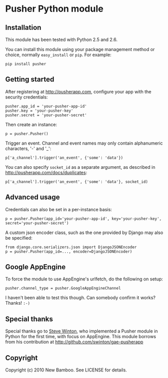 Pusher Python module
====================

Installation
------------

This module has been tested with Python 2.5 and 2.6.

You can install this module using your package management method or choice, normally `easy_install` or `pip`. For example:

    pip install pusher

Getting started
---------------

After registering at <http://pusherapp.com>, configure your app with the security credentials:

    pusher.app_id = 'your-pusher-app-id'
    pusher.key = 'your-pusher-key'
    pusher.secret = 'your-pusher-secret'

Then create an instance:

    p = pusher.Pusher()

Trigger an event. Channel and event names may only contain alphanumeric characters, '-' and '_':

    p['a_channel'].trigger('an_event', {'some': 'data'})


You can also specify `socket_id` as a separate argument, as described in <http://pusherapp.com/docs/duplicates>:

    p['a_channel'].trigger('an_event', {'some': 'data'}, socket_id)

Advanced usage
--------------

Credentials can also be set in a per-instance basis:

    p = pusher.Pusher(app_id='your-pusher-app-id', key='your-pusher-key', secret='your-pusher-secret')

A custom json encoder class, such as the one provided by Django may also be specified:

    from django.core.serializers.json import DjangoJSONEncoder
    p = pusher.Pusher(app_id=..., encoder=DjangoJSONEncoder)

Google AppEngine
----------------

To force the module to use AppEngine's urlfetch, do the following on setup:

    pusher.channel_type = pusher.GoogleAppEngineChannel

I haven't been able to test this though. Can somebody confirm it works? Thanks! `:-)`


Special thanks
--------------

Special thanks go to [Steve Winton](http://www.nixonmcinnes.co.uk/people/steve/), who implemented a Pusher module in Python for the first time, with focus on AppEngine. This module borrows from his contribution at <http://github.com/swinton/gae-pusherapp>

Copyright
---------

Copyright (c) 2010 New Bamboo. See LICENSE for details.

